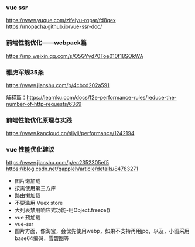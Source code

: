 ### vue ssr

https://www.yuque.com/zifeiyu-rqpar/fd8qex
https://mopacha.github.io/vue-ssr-doc/

### 前端性能优化——webpack篇
https://mp.weixin.qq.com/s/O5GYyd70Toe010f18SOkWA

### 雅虎军规35条
https://www.jianshu.com/p/4cbcd202a591

解释篇：https://learnku.com/docs/f2e-performance-rules/reduce-the-number-of-http-requests/6369


### 前端性能优化原理与实践
https://www.kancloud.cn/sllyli/performance/1242194

### vue 性能优化建议
https://www.jianshu.com/p/ec2352305ef5
https://blog.csdn.net/qappleh/article/details/84783271

- 图片懒加载
- 按需使用第三方库
- 路由懒加载
- 不要滥用 Vuex store
- 大列表禁用响应式功能-用Object.freeze()
- vue 预加载
- vue-ssr
- 图片方面，像淘宝，会优先使用webp，如果不支持再用jpg，以及，小图采用base64编码，雪碧图等

